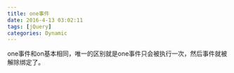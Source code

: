 ```yaml
---
title: one事件
date: 2016-4-13 03:02:11
tags: [jQuery]
categories: Dynamic
---
```


one事件和on基本相同，唯一的区别就是one事件只会被执行一次，然后事件就被解除绑定了。